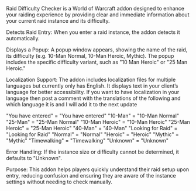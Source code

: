Raid Difficulty Checker is a World of Warcraft addon designed to enhance your raiding experience by providing clear and immediate information about your current raid instance and its difficulty.

Detects Raid Entry:
When you enter a raid instance, the addon detects it automatically.

Displays a Popup:
A popup window appears, showing the name of the raid, its difficulty (e.g. 10-Man Normal, 10-Man Heroic, Mythic).
The popup includes the specific difficulty variant, such as "10 Man Heroic" or "25 Man Heroic."

Localization Support:
The addon includes localization files for multiple languages but currently only has English.
It displays text in your client’s language for better accessibility.
If you want to have localization in your language then post a comment with the translations of the following and which language it is and I will add it to the next update

"You have entered" = "You have entered"
"10-Man" = "10-Man Normal"
"25-Man" = "25-Man Normal"
"10-Man Heroic" = "10-Man Heroic"
"25-Man Heroic" = "25-Man Heroic"
"40-Man" = "40-Man"
"Looking for Raid" = "Looking for Raid"
"Normal" = "Normal"
"Heroic" = "Heroic"
"Mythic" = "Mythic"
"Timewalking" = "Timewalking"
"Unknown" = "Unknown"



Error Handling:
If the instance size or difficulty cannot be determined, it defaults to "Unknown".

Purpose:
This addon helps players quickly understand their raid setup upon entry, reducing confusion and ensuring they are aware of the instance settings without needing to check manually.
